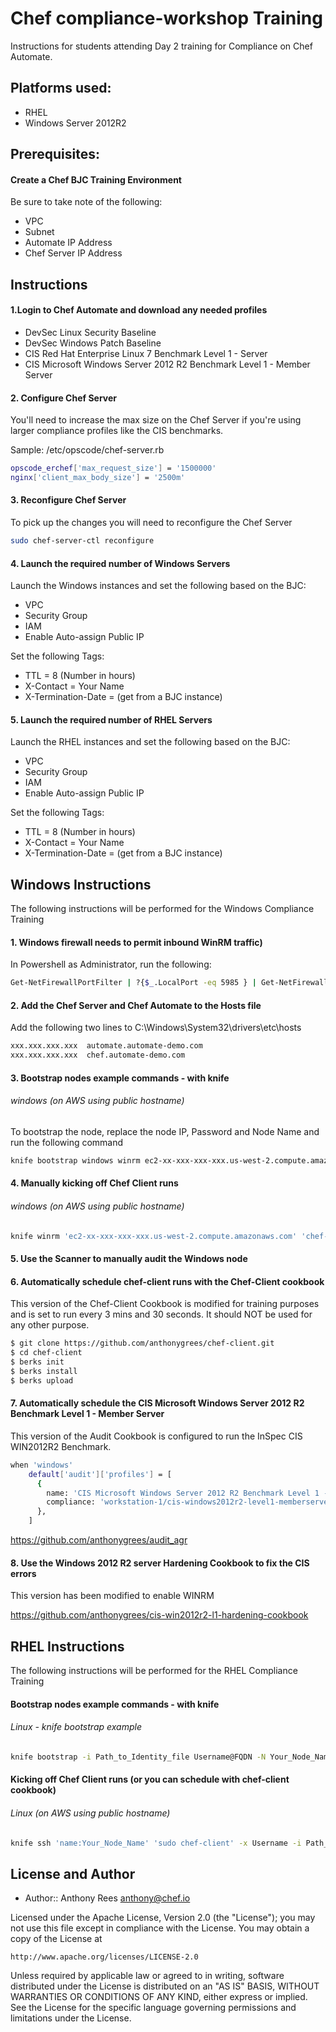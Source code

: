 # Chef compliance-workshop Training

Instructions for students attending Day 2 training for Compliance on Chef Automate.

## Platforms used:
 * RHEL
 * Windows Server 2012R2

## Prerequisites:
#### Create a Chef BJC Training Environment
Be sure to take note of the following:
 * VPC
 * Subnet
 * Automate IP Address
 * Chef Server IP Address

## Instructions
#### 1.Login to Chef Automate and download any needed profiles
 * DevSec Linux Security Baseline
 * DevSec Windows Patch Baseline
 * CIS Red Hat Enterprise Linux 7 Benchmark Level 1 - Server
 * CIS Microsoft Windows Server 2012 R2 Benchmark Level 1 - Member Server

#### 2. Configure Chef Server
You'll need to increase the max size on the Chef Server if you're using larger compliance profiles like the CIS benchmarks.

Sample: /etc/opscode/chef-server.rb

```bash
opscode_erchef['max_request_size'] = '1500000'
nginx['client_max_body_size'] = '2500m'
```

#### 3. Reconfigure Chef Server
To pick up the changes you will need to reconfigure the Chef Server

```bash
sudo chef-server-ctl reconfigure
```

#### 4. Launch the required number of Windows Servers
Launch the Windows instances and set the following based on the BJC:
 * VPC
 * Security Group
 * IAM
 * Enable Auto-assign Public IP
 
Set the following Tags:
 * TTL = 8 (Number in hours)
 * X-Contact = Your Name
 * X-Termination-Date = (get from a BJC instance)

#### 5. Launch the required number of RHEL Servers
Launch the RHEL instances and set the following based on the BJC:
 * VPC
 * Security Group
 * IAM
 * Enable Auto-assign Public IP
 
Set the following Tags:
 * TTL = 8 (Number in hours)
 * X-Contact = Your Name
 * X-Termination-Date = (get from a BJC instance)

## Windows Instructions
The following instructions will be performed for the Windows Compliance Training

#### 1. Windows firewall needs to permit inbound WinRM traffic)
In Powershell as Administrator, run the following:
```bash
Get-NetFirewallPortFilter | ?{$_.LocalPort -eq 5985 } | Get-NetFirewallRule | ?{ $_.Direction -eq "Inbound" -and $_.Profile -eq "Public" -and $_.Action -eq "Allow"} | Set-NetFirewallRule -RemoteAddress "Any"
```
#### 2. Add the Chef Server and Chef Automate to the Hosts file
Add the following two lines to  C:\Windows\System32\drivers\etc\hosts

```bash
xxx.xxx.xxx.xxx  automate.automate-demo.com
xxx.xxx.xxx.xxx  chef.automate-demo.com
```

#### 3. Bootstrap nodes example commands - with knife
###### windows (on AWS using public hostname)
To bootstrap the node, replace the node IP, Password and Node Name and run the following command

```bash
knife bootstrap windows winrm ec2-xx-xxx-xxx-xxx.us-west-2.compute.amazonaws.com --winrm-user Administrator --winrm-password 'PASSWORD' --node-name Your_Node_Name
```

#### 4. Manually kicking off Chef Client runs 
###### windows (on AWS using public hostname)
```bash
knife winrm 'ec2-xx-xxx-xxx-xxx.us-west-2.compute.amazonaws.com' 'chef-client -c c:/chef/client.rb' -m -x Administrator -P 'PASSWORD'
```

#### 5. Use the Scanner to manually audit the Windows node

#### 6. Automatically schedule chef-client runs with the Chef-Client cookbook
This version of the Chef-Client Cookbook is modified for training purposes and is set to run every 3 mins and 30 seconds.  It should NOT be used for any other purpose.
```bash
$ git clone https://github.com/anthonygrees/chef-client.git
$ cd chef-client
$ berks init
$ berks install
$ berks upload
```

#### 7. Automatically schedule the CIS Microsoft Windows Server 2012 R2 Benchmark Level 1 - Member Server
This version of the Audit Cookbook is configured to run the InSpec CIS WIN2012R2 Benchmark.

```bash
when 'windows'
    default['audit']['profiles'] = [
      {
        name: 'CIS Microsoft Windows Server 2012 R2 Benchmark Level 1 - Member Server',
        compliance: 'workstation-1/cis-windows2012r2-level1-memberserver',
      },
    ]
```
https://github.com/anthonygrees/audit_agr

#### 8. Use the Windows 2012 R2 server Hardening Cookbook to fix the CIS errors
This version has been modified to enable WINRM

https://github.com/anthonygrees/cis-win2012r2-l1-hardening-cookbook


## RHEL Instructions
The following instructions will be performed for the RHEL Compliance Training

#### Bootstrap nodes example commands - with knife
###### Linux - knife bootstrap example
```bash
knife bootstrap -i Path_to_Identity_file Username@FQDN -N Your_Node_Name --sudo -run-list 'recipe[Your_Cookbook_Name]'
```
#### Kicking off Chef Client runs (or you can schedule with chef-client cookbook)
###### Linux (on AWS using public hostname)
```bash
knife ssh 'name:Your_Node_Name' 'sudo chef-client' -x Username -i Path_to_Identity_file -a ec2.public_hostname
```


## License and Author

* Author:: Anthony Rees <anthony@chef.io>

Licensed under the Apache License, Version 2.0 (the "License");
you may not use this file except in compliance with the License.
You may obtain a copy of the License at

    http://www.apache.org/licenses/LICENSE-2.0

Unless required by applicable law or agreed to in writing, software
distributed under the License is distributed on an "AS IS" BASIS,
WITHOUT WARRANTIES OR CONDITIONS OF ANY KIND, either express or implied.
See the License for the specific language governing permissions and
limitations under the License.
